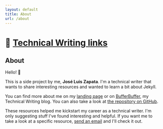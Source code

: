 ```yaml
---
layout: default
title: About
url: /about
---
```


# 🔗 [Technical Writing links](/)

## About

Hello! 👋

This is a side project by me, **José Luis Zapata**. I'm a technical writer that
wants to share interesting resources and wanted to learn a bit about Jekyll.

You can find more about me on my [landing page][zapata-landing] or on
[BufferBuffer][bufferbuffer], my Technical Writing blog. You can also take a
look at [the repository on GitHub][tw-links-repo].

These resources helped me kickstart my career as a technical writer. I'm only
suggesting stuff I've found interesting and helpful. If you want me to take a
look at a specific resource, [send an email][zapata-landing] and I'll check it
out.



[zapata-landing]: https://zapata131.com
[bufferbuffer]: https://bufferbuffer.com
[tw-links-repo]: https://github.com/zapata131/TW-links
